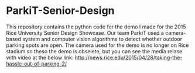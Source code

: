 # ParkiT-Senior-Design
This repository contains the python code for the demo I made for the 2015 Rice University Senior Design Showcase.
Our team ParkiT used a camera-based system and computer vision algorithms to detect whether outdoor parking 
spots are open. The camera used for the demo is no longer on Rice stadium so theso the demo is obselete, but you 
can see the media relase with video at the below link:
http://news.rice.edu/2015/04/28/taking-the-hassle-out-of-parking-2/

